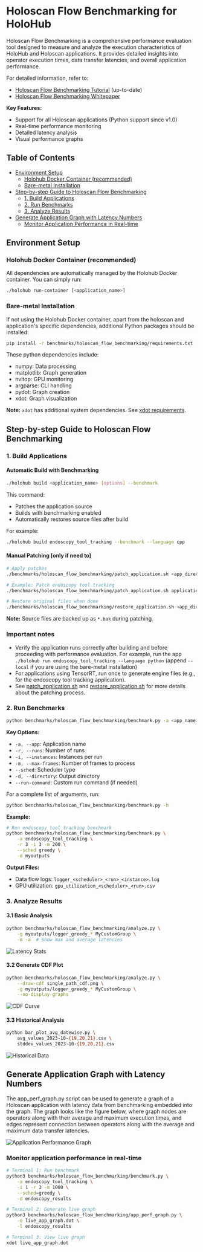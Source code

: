 # Holoscan Flow Benchmarking for HoloHub

Holoscan Flow Benchmarking is a comprehensive performance evaluation tool designed to measure and analyze the execution characteristics of HoloHub and Holoscan applications. It provides detailed insights into operator execution times, data transfer latencies, and overall application performance.

For detailed information, refer to:

- [Holoscan Flow Benchmarking Tutorial](./flow_benchmarking_tutorial.md) (up-to-date)
- [Holoscan Flow Benchmarking Whitepaper](https://developer.download.nvidia.com/holoscan/Holoscan-Flow-Benchmarking.pdf)

**Key Features:**

- Support for all Holoscan applications (Python support since v1.0)
- Real-time performance monitoring
- Detailed latency analysis
- Visual performance graphs

## Table of Contents

- [Environment Setup](#environment-setup)
  - [Holohub Docker Container (recommended)](#holohub-docker-container-recommended)
  - [Bare-metal Installation](#bare-metal-installation)
- [Step-by-step Guide to Holoscan Flow Benchmarking](#step-by-step-guide-to-holoscan-flow-benchmarking)
  - [1. Build Applications](#1-build-applications)
  - [2. Run Benchmarks](#2-run-benchmarks)
  - [3. Analyze Results](#3-analyze-results)
- [Generate Application Graph with Latency Numbers](#generate-application-graph-with-latency-numbers)
  - [Monitor Application Performance in Real-time](#monitor-application-performance-in-real-time)

## Environment Setup

### Holohub Docker Container (recommended)

All dependencies are automatically managed by the Holohub Docker container. You can simply run:

```bash
./holohub run-container [<application_name>]
```

### Bare-metal Installation

If not using the Holohub Docker container, apart from the holoscan and application's specific dependencies, additional Python packages should be installed:

```bash
pip install -r benchmarks/holoscan_flow_benchmarking/requirements.txt
```

These python dependencies include:

- numpy: Data processing
- matplotlib: Graph generation
- nvitop: GPU monitoring
- argparse: CLI handling
- pydot: Graph creation
- xdot: Graph visualization

**Note:** `xdot` has additional system dependencies. See [xdot requirements](https://github.com/jrfonseca/xdot.py?tab=readme-ov-file#requirements).

## Step-by-step Guide to Holoscan Flow Benchmarking

### 1. Build Applications

#### Automatic Build with Benchmarking

```bash
./holohub build <application_name> [options] --benchmark
```

This command:

- Patches the application source
- Builds with benchmarking enabled
- Automatically restores source files after build

For example:
```bash
./holohub build endoscopy_tool_tracking --benchmark --language cpp
```

#### Manual Patching [only if need to]

```bash
# Apply patches
./benchmarks/holoscan_flow_benchmarking/patch_application.sh <app_directory>

# Example: Patch endoscopy tool tracking
./benchmarks/holoscan_flow_benchmarking/patch_application.sh applications/endoscopy_tool_tracking

# Restore original files when done
./benchmarks/holoscan_flow_benchmarking/restore_application.sh <app_directory>
```

**Note:** Source files are backed up as `*.bak` during patching.

### Important notes

- Verify the application runs correctly after building and before proceeding with performance evaluation.
  For example, run the app `./holohub run endoscopy_tool_tracking --language python` (append `--local` if you are using the bare-metal installation)
- For applications using TensorRT, run once to generate engine files (e.g., for the endoscopy tool tracking application).
- See [patch_application.sh](./patch_application.sh) and [restore_application.sh](./restore_application.sh) for more details about the patching process.

### 2. Run Benchmarks

```bash
python benchmarks/holoscan_flow_benchmarking/benchmark.py -a <app_name> [options]
```

**Key Options:**

- `-a, --app`: Application name
- `-r, --runs`: Number of runs
- `-i, --instances`: Instances per run
- `-m, --max-frames`: Number of frames to process
- `--sched`: Scheduler type
- `-d, --directory`: Output directory
- `--run-command`: Custom run command (if needed)

For a complete list of arguments, run:

```bash
python benchmarks/holoscan_flow_benchmarking/benchmark.py -h
```

**Example:**

```bash
# Run endoscopy tool tracking benchmark
python benchmarks/holoscan_flow_benchmarking/benchmark.py \
    -a endoscopy_tool_tracking \
    -r 3 -i 3 -m 200 \
    --sched greedy \
    -d myoutputs
```

**Output Files:**

- Data flow logs: `logger_<scheduler>_<run>_<instance>.log`
- GPU utilization: `gpu_utilization_<scheduler>_<run>.csv`

### 3. Analyze Results

#### 3.1 Basic Analysis

```bash
python benchmarks/holoscan_flow_benchmarking/analyze.py \
    -g myoutputs/logger_greedy_* MyCustomGroup \
    -m -a  # Show max and average latencies
```

![Latency Stats](sample_output.png)

#### 3.2 Generate CDF Plot

```bash
python benchmarks/holoscan_flow_benchmarking/analyze.py \
    --draw-cdf single_path_cdf.png \
    -g myoutputs/logger_greedy_* MyCustomGroup \
    --no-display-graphs
```

![CDF Curve](single_path_cdf.png)

#### 3.3 Historical Analysis

```bash
python bar_plot_avg_datewise.py \
    avg_values_2023-10-{19,20,21}.csv \
    stddev_values_2023-10-{19,20,21}.csv
```

![Historical Data](avg_2023-10-21.png)

## Generate Application Graph with Latency Numbers

The app_perf_graph.py script can be used to generate a graph of a Holoscan application with latency data from benchmarking embedded into the graph. The graph looks like the figure below, where graph nodes are operators along with their average and maximum execution times, and edges represent connection between operators along with the average and maximum data transfer latencies.

![Application Performance Graph](application_perf.png)

### Monitor application performance in real-time

```bash
# Terminal 1: Run benchmark
python3 benchmarks/holoscan_flow_benchmarking/benchmark.py \
    -a endoscopy_tool_tracking \
    -i 1 -r 3 -m 1000 \
    --sched=greedy \
    -d endoscopy_results

# Terminal 2: Generate live graph
python3 benchmarks/holoscan_flow_benchmarking/app_perf_graph.py \
    -o live_app_graph.dot \
    -l endoscopy_results

# Terminal 3: View live graph
xdot live_app_graph.dot
```
